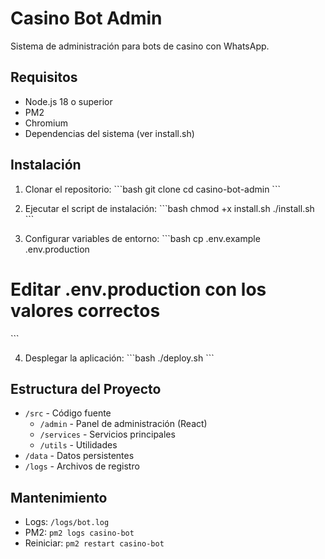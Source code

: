 # Casino Bot Admin

Sistema de administración para bots de casino con WhatsApp.

## Requisitos

- Node.js 18 o superior
- PM2
- Chromium
- Dependencias del sistema (ver install.sh)

## Instalación

1. Clonar el repositorio:
\`\`\`bash
git clone <repository-url>
cd casino-bot-admin
\`\`\`

2. Ejecutar el script de instalación:
\`\`\`bash
chmod +x install.sh
./install.sh
\`\`\`

3. Configurar variables de entorno:
\`\`\`bash
cp .env.example .env.production
# Editar .env.production con los valores correctos
\`\`\`

4. Desplegar la aplicación:
\`\`\`bash
./deploy.sh
\`\`\`

## Estructura del Proyecto

- `/src` - Código fuente
  - `/admin` - Panel de administración (React)
  - `/services` - Servicios principales
  - `/utils` - Utilidades
- `/data` - Datos persistentes
- `/logs` - Archivos de registro

## Mantenimiento

- Logs: `/logs/bot.log`
- PM2: `pm2 logs casino-bot`
- Reiniciar: `pm2 restart casino-bot`